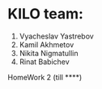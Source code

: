 # KILO team:
1. Vyacheslav Yastrebov
2. Kamil Akhmetov
3. Nikita Nigmatullin 
4. Rinat Babichev

HomeWork 2 (till ****)
